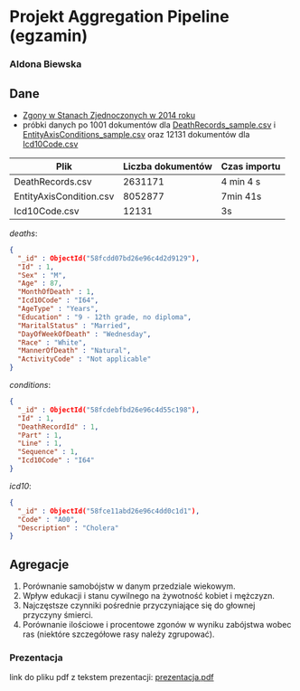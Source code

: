 # Projekt Aggregation Pipeline (egzamin)

### Aldona Biewska

## Dane

* [Zgony w Stanach Zjednoczonych w 2014 roku](https://www.kaggle.com/cdc/mortality)
* próbki danych po 1001 dokumentów dla [DeathRecords_sample.csv](https://github.com/abie115/nosql-exam/blob/master/sample/DeathRecords_sample.csv) i [EntityAxisConditions_sample.csv](https://github.com/abie115/nosql-exam/blob/master/sample/EntityAxisConditions_sample.csv) oraz 12131 dokumentów dla [Icd10Code.csv](https://github.com/abie115/nosql-exam/blob/master/sample/Icd10Code.csv)

| Plik                    | Liczba dokumentów | Czas importu | 
|-------------------------|-------------------|--------------| 
| DeathRecords.csv        | 2631171           | 4 min 4 s    | 
| EntityAxisCondition.csv | 8052877           | 7min 41s     | 
| Icd10Code.csv           | 12131             | 3s           | 

_deaths_:
```json
{                                                                
  "_id" : ObjectId("58fcdd07bd26e96c4d2d9129"),            
  "Id" : 1,                                                
  "Sex" : "M",                                             
  "Age" : 87,                                              
  "MonthOfDeath" : 1,                                      
  "Icd10Code" : "I64",                                     
  "AgeType" : "Years",                                     
  "Education" : "9 - 12th grade, no diploma",              
  "MaritalStatus" : "Married",                             
  "DayOfWeekOfDeath" : "Wednesday",                        
  "Race" : "White",                                        
  "MannerOfDeath" : "Natural",  
  "ActivityCode" : "Not applicable"                        
}                                                                
```
_conditions_:
```json
{                                                                
  "_id" : ObjectId("58fcdebfbd26e96c4d55c198"),            
  "Id" : 1,                                                
  "DeathRecordId" : 1,                                     
  "Part" : 1,                                              
  "Line" : 1,                                              
  "Sequence" : 1,                                          
  "Icd10Code" : "I64"                                      
}                                                                
```
_icd10_:
```json
{
  "_id" : ObjectId("58fce11abd26e96c4dd0c1d1"),
  "Code" : "A00",
  "Description" : "Cholera"
}
```

## Agregacje

1. Porównanie samobójstw w danym przedziale wiekowym.
2. Wpływ edukacji i stanu cywilnego na żywotność kobiet i mężczyzn.
3. Najczęstsze czynniki pośrednie przyczyniające się do głownej przyczyny śmierci.
4. Porównanie ilościowe i procentowe zgonów w wyniku zabójstwa wobec ras (niektóre szczegółowe rasy należy zgrupować).


### Prezentacja

link do pliku pdf z tekstem prezentacji: [prezentacja.pdf](https://github.com/abie115/nosql-exam/blob/master/pdf/prezentacja.pdf)

